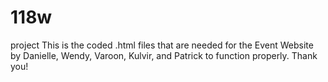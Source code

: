# 118w
project
This is the coded .html files that are needed for the Event Website by Danielle, Wendy, Varoon, Kulvir, and Patrick to function properly. Thank you!
